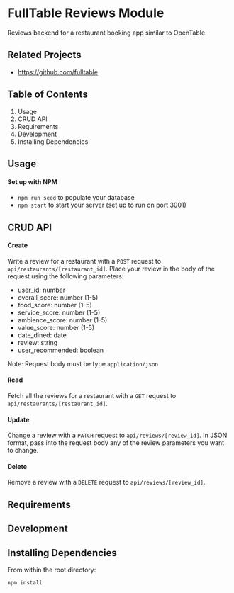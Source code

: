# FullTable Reviews Module
Reviews backend for a restaurant booking app similar to OpenTable

## Related Projects

  - https://github.com/fulltable

## Table of Contents

1. Usage
1. CRUD API
1. Requirements
1. Development
1. Installing Dependencies

## Usage
#### Set up with NPM
 - `npm run seed` to populate your database
 - `npm start` to start your server (set up to run on port 3001)
## CRUD API
#### Create 
Write a review for a restaurant with a `POST` request to `api/restaurants/[restaurant_id]`. Place your review in the body of the request using the following parameters:
 - user_id: number
 - overall_score: number (1-5)
 - food_score: number (1-5)
 - service_score: number (1-5)
 - ambience_score: number (1-5)
 - value_score: number (1-5)
 - date_dined: date
 - review: string
 - user_recommended: boolean

Note: Request body must be type `application/json`

#### Read
Fetch all the reviews for a restaurant with a `GET` request to `api/restaurants/[restaurant_id]`.

#### Update
Change a review with a `PATCH` request to `api/reviews/[review_id]`.
In JSON format, pass into the request body any of the review parameters you want to change.

#### Delete
Remove a review with a `DELETE` request to `api/reviews/[review_id]`.

## Requirements

## Development

## Installing Dependencies

From within the root directory:

```sh
npm install
```



